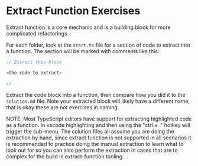 # Extract Function Exercises

Extract function is a core mechanic and is a building block for more complicated refactorings.

For each folder, look at the `start.ts` file for a section of code to extract into a function. The section will be marked with comments like this:

```ts
// Extract this block 

<the code to extract>

//
```

Extract the code block into a function, then compare how you did it to the `solution.md` file. Note your extracted block will likely have a different name, that is okay these are not exercises in naming.

NOTE: Most TypeScript editors have support for extracting highlighted code as a function. In vscode highlighting and then using the "ctrl + ." hotkey will trigger the sub-menu. The solution files all assume you are doing the extraction by hand, since extract function is not supported in all scenarios it is recommended to practice doing the manual extraction to learn what to look out for so you can also perform the extraction in cases that are to complex for the build in extract-function tooling.

